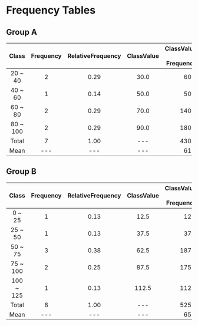 # Frequency Tables

## Group A

|Class|Frequency|RelativeFrequency|ClassValue|ClassValue * Frequency|
|:---:|:---:|:---:|:---:|---:|
|20 ~ 40|2|0.29|30.0|60.0|
|40 ~ 60|1|0.14|50.0|50.0|
|60 ~ 80|2|0.29|70.0|140.0|
|80 ~ 100|2|0.29|90.0|180.0|
|Total|7|1.00|---|430.0|
|Mean|---|---|---|61.4|


## Group B

|Class|Frequency|RelativeFrequency|ClassValue|ClassValue * Frequency|
|:---:|:---:|:---:|:---:|---:|
|0 ~ 25|1|0.13|12.5|12.5|
|25 ~ 50|1|0.13|37.5|37.5|
|50 ~ 75|3|0.38|62.5|187.5|
|75 ~ 100|2|0.25|87.5|175.0|
|100 ~ 125|1|0.13|112.5|112.5|
|Total|8|1.00|---|525.0|
|Mean|---|---|---|65.6|


